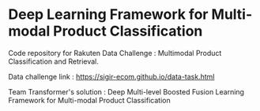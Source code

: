 # Deep Learning Framework for Multi-modal Product Classification
Code repository for Rakuten Data Challenge : Multimodal Product Classification and Retrieval. 

Data challenge link : https://sigir-ecom.github.io/data-task.html


Team Transformer's solution : Deep Multi-level Boosted Fusion Learning Framework for Multi-modal Product Classification 

